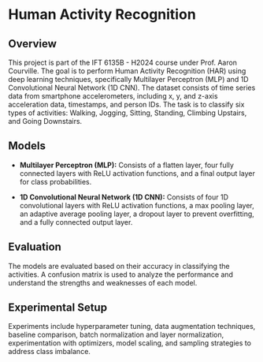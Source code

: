 # Human Activity Recognition

## Overview

This project is part of the IFT 6135B - H2024  course under Prof. Aaron Courville. The goal is to perform Human Activity Recognition (HAR) using deep learning techniques, specifically Multilayer Perceptron (MLP) and 1D Convolutional Neural Network (1D CNN). The dataset consists of time series data from smartphone accelerometers, including x, y, and z-axis acceleration data, timestamps, and person IDs. The task is to classify six types of activities: Walking, Jogging, Sitting, Standing, Climbing Upstairs, and Going Downstairs.

## Models

- **Multilayer Perceptron (MLP):** Consists of a flatten layer, four fully connected layers with ReLU activation functions, and a final output layer for class probabilities.

- **1D Convolutional Neural Network (1D CNN):** Consists of four 1D convolutional layers with ReLU activation functions, a max pooling layer, an adaptive average pooling layer, a dropout layer to prevent overfitting, and a fully connected output layer.

## Evaluation

The models are evaluated based on their accuracy in classifying the activities. A confusion matrix is used to analyze the performance and understand the strengths and weaknesses of each model.

## Experimental Setup

Experiments include hyperparameter tuning, data augmentation techniques, baseline comparison, batch normalization and layer normalization, experimentation with optimizers, model scaling, and sampling strategies to address class imbalance.
